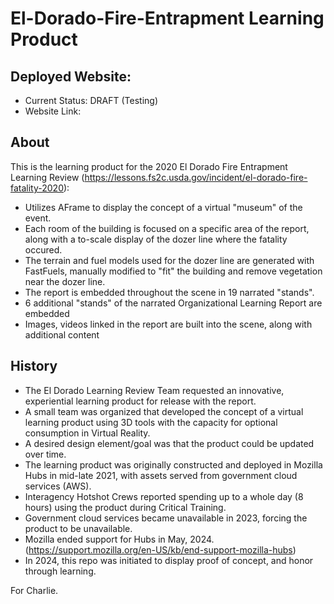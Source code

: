 # El-Dorado-Fire-Entrapment Learning Product

## Deployed Website:
- Current Status: DRAFT (Testing)
- Website Link: 

## About
This is the learning product for the 2020 El Dorado Fire Entrapment Learning Review (https://lessons.fs2c.usda.gov/incident/el-dorado-fire-fatality-2020):
- Utilizes AFrame to display the concept of a virtual "museum" of the event.
- Each room of the building is focused on a specific area of the report, along with a to-scale display of the dozer line where the fatality occured.
- The terrain and fuel models used for the dozer line are generated with FastFuels, manually modified to "fit" the building and remove vegetation near the dozer line.
- The report is embedded throughout the scene in 19 narrated "stands".
- 6 additional "stands" of the narrated Organizational Learning Report are embedded
- Images, videos linked in the report are built into the scene, along with additional content

## History
- The El Dorado Learning Review Team requested an innovative, experiential learning product for release with the report.
- A small team was organized that developed the concept of a virtual learning product using 3D tools with the capacity for optional consumption in Virtual Reality.
- A desired design element/goal was that the product could be updated over time.
- The learning product was originally constructed and deployed in Mozilla Hubs in mid-late 2021, with assets served from government cloud services (AWS).
- Interagency Hotshot Crews reported spending up to a whole day (8 hours) using the product during Critical Training.
- Government cloud services became unavailable in 2023, forcing the product to be unavailable.
- Mozilla ended support for Hubs in May, 2024. (https://support.mozilla.org/en-US/kb/end-support-mozilla-hubs)
- In 2024, this repo was initiated to display proof of concept, and honor through learning.

For Charlie.
